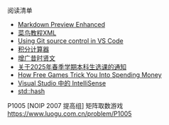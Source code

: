 阅读清单
* [Markdown Preview Enhanced](https://shd101wyy.github.io/markdown-preview-enhanced/#/zh-cn/)
* [菜鸟教程XML](https://www.runoob.com/xml/xml-tutorial.html)
* [Using Git source control in VS Code](https://code.visualstudio.com/docs/sourcecontrol/overview)
* [积分计算器](https://www.integral-calculator.com/)
* [增广昔时贤文](https://zh.wikisource.org/zh-hans/%E5%A2%9E%E5%BB%A3%E6%98%94%E6%99%82%E8%B3%A2%E6%96%87)
* [关于2025年春季学期本科生选课的通知](https://jwc.cugb.edu.cn/c/2024-12-24/817683.shtml)
* [How Free Games Trick You Into Spending Money](https://www.youtube.com/watch?v=uvjjOtxSKdQ&ab_channel=GoingIndie)
* [Visual Studio 中的 IntelliSense](https://learn.microsoft.com/zh-cn/visualstudio/ide/using-intellisense?view=vs-2022)
* [std::hash](https://zh.cppreference.com/w/cpp/utility/hash)

P1005 [NOIP 2007 提高组] 矩阵取数游戏
https://www.luogu.com.cn/problem/P1005